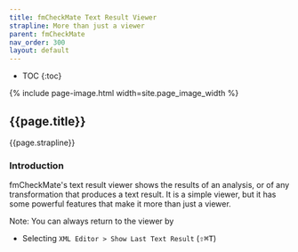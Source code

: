 ```yaml
---
title: fmCheckMate Text Result Viewer
strapline: More than just a viewer
parent: fmCheckMate
nav_order: 300
layout: default
---
```

- TOC
{:toc}

{% include page-image.html width=site.page_image_width %}

## {{page.title}}

{{page.strapline}}

### Introduction

fmCheckMate's text result viewer shows the results of an analysis, or of any transformation that produces a text result. It is a simple viewer, but it has some powerful features that make it more than just a viewer.

Note: You can always return to the viewer by 

- Selecting `XML Editor > Show Last Text Result` (<kbd>⇧</kbd><kbd>⌘</kbd><kbd>T</kbd>)